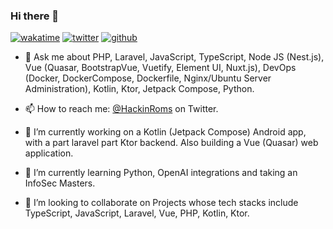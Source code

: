### Hi there 👋

[![wakatime](https://wakatime.com/badge/user/e60a09e7-d3f1-4d23-84af-58e31a522d4f.svg)](https://wakatime.com/@e60a09e7-d3f1-4d23-84af-58e31a522d4f)
[![twitter](https://img.shields.io/twitter/follow/hackinroms?label=followers&logo=twitter&color=%23007ec6&style=plastic)](https://twitter.com/HackinRoms)
[![github](https://img.shields.io/github/followers/jaymoh?logo=github&style=plastic)](https://github.com/jaymoh?tab=followers)

- 💬 Ask me about PHP, Laravel, JavaScript, TypeScript, Node JS (Nest.js), Vue (Quasar, BootstrapVue, Vuetify, Element UI, Nuxt.js), DevOps (Docker, DockerCompose, Dockerfile, Nginx/Ubuntu Server Administration), Kotlin, Ktor, Jetpack Compose, Python. 

- 📫 How to reach me: [@HackinRoms](https://twitter.com/HackinRoms) on Twitter.
- 🔭 I’m currently working on a Kotlin (Jetpack Compose) Android app, with a part laravel part Ktor backend. Also building a Vue (Quasar) web application. 
- 🌱 I’m currently learning Python, OpenAI integrations and taking an InfoSec Masters.  
- 👯 I’m looking to collaborate on Projects whose tech stacks include TypeScript, JavaScript, Laravel, Vue, PHP, Kotlin, Ktor.

<!--
**jaymoh/jaymoh** is a ✨ _special_ ✨ repository because its `README.md` (this file) appears on your GitHub profile.

Here are some ideas to get you started:

- 🔭 I’m currently working on ...
- 🌱 I’m currently learning ...
- 👯 I’m looking to collaborate on ...
- 🤔 I’m looking for help with ...
- 💬 Ask me about ...
- 📫 How to reach me: ...
- 😄 Pronouns: ...
- ⚡ Fun fact: ...
-->
